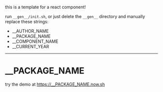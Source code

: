 this is a template for a react component!

run `__gen__/init.sh`, or just delete the `__gen__` directory and manually replace these strings:

- __AUTHOR_NAME
- __PACKAGE_NAME
- __COMPONENT_NAME
- __CURRENT_YEAR

* * *

# __PACKAGE_NAME

try the demo at https://__PACKAGE_NAME.now.sh

